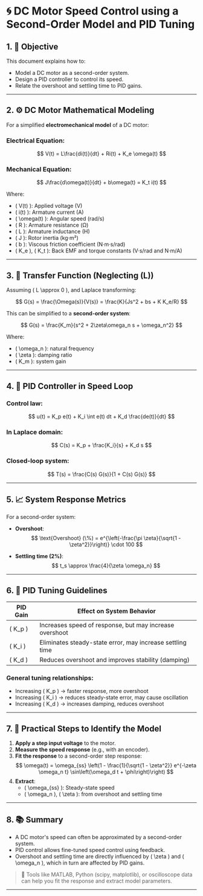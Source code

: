 # 🌀 DC Motor Speed Control using a Second-Order Model and PID Tuning

## 1. 🧠 Objective

This document explains how to:
- Model a DC motor as a second-order system.
- Design a PID controller to control its speed.
- Relate the overshoot and settling time to PID gains.

---

## 2. ⚙️ DC Motor Mathematical Modeling

For a simplified **electromechanical model** of a DC motor:

### Electrical Equation:
$$
V(t) = L\frac{di(t)}{dt} + Ri(t) + K_e \omega(t)
$$

### Mechanical Equation:
$$
J\frac{d\omega(t)}{dt} + b\omega(t) = K_t i(t)
$$

Where:
- \( V(t) \): Applied voltage (V)  
- \( i(t) \): Armature current (A)  
- \( \omega(t) \): Angular speed (rad/s)  
- \( R \): Armature resistance (Ω)  
- \( L \): Armature inductance (H)  
- \( J \): Rotor inertia (kg·m²)  
- \( b \): Viscous friction coefficient (N·m·s/rad)  
- \( K_e \), \( K_t \): Back EMF and torque constants (V·s/rad and N·m/A)

---

## 3. 🧮 Transfer Function (Neglecting \(L\))

Assuming \( L \approx 0 \), and Laplace transforming:

$$
G(s) = \frac{\Omega(s)}{V(s)} = \frac{K}{Js^2 + bs + K K_e/R}
$$

This can be simplified to a **second-order system**:

$$
G(s) = \frac{K_m}{s^2 + 2\zeta\omega_n s + \omega_n^2}
$$

Where:
- \( \omega_n \): natural frequency  
- \( \zeta \): damping ratio  
- \( K_m \): system gain

---

## 4. 🎯 PID Controller in Speed Loop

### Control law:
$$
u(t) = K_p e(t) + K_i \int e(t) dt + K_d \frac{de(t)}{dt}
$$

### In Laplace domain:
$$
C(s) = K_p + \frac{K_i}{s} + K_d s
$$

### Closed-loop system:
$$
T(s) = \frac{C(s) G(s)}{1 + C(s) G(s)}
$$

---

## 5. 📈 System Response Metrics

For a second-order system:

- **Overshoot**:
$$
\text{Overshoot} (\%) = e^{\left(-\frac{\pi \zeta}{\sqrt{1 - \zeta^2}}\right)} \cdot 100
$$

- **Settling time (2%)**:
$$
t_s \approx \frac{4}{\zeta \omega_n}
$$

---

## 6. 🧪 PID Tuning Guidelines

| PID Gain | Effect on System Behavior |
|----------|----------------------------|
| \( K_p \) | Increases speed of response, but may increase overshoot |
| \( K_i \) | Eliminates steady-state error, may increase settling time |
| \( K_d \) | Reduces overshoot and improves stability (damping) |

### General tuning relationships:

- Increasing \( K_p \) → faster response, more overshoot  
- Increasing \( K_i \) → reduces steady-state error, may cause oscillation  
- Increasing \( K_d \) → increases damping, reduces overshoot  

---

## 7. 🧰 Practical Steps to Identify the Model

1. **Apply a step input voltage** to the motor.
2. **Measure the speed response** (e.g., with an encoder).
3. **Fit the response** to a second-order step response:
   $$
   \omega(t) = \omega_{ss} \left(1 - \frac{1}{\sqrt{1 - \zeta^2}} e^{-\zeta \omega_n t} \sin\left(\omega_d t + \phi\right)\right)
   $$
4. **Extract**:
   - \( \omega_{ss} \): Steady-state speed
   - \( \omega_n \), \( \zeta \): from overshoot and settling time

---

## 8. 📚 Summary

- A DC motor's speed can often be approximated by a second-order system.
- PID control allows fine-tuned speed control using feedback.
- Overshoot and settling time are directly influenced by \( \zeta \) and \( \omega_n \), which in turn are affected by PID gains.

> 📌 Tools like MATLAB, Python (scipy, matplotlib), or oscilloscope data can help you fit the response and extract model parameters.

---
